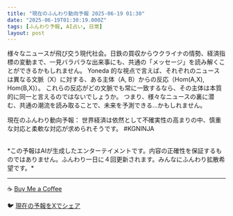 ```yaml
---
title: "現在のふんわり動向予報 2025-06-19 01:30"
date: "2025-06-19T01:30:19.000Z"
tags: [ふんわり予報, AI占い, 日常]
layout: post
---
```


様々なニュースが飛び交う現代社会。日鉄の買収からウクライナの情勢、経済指標の変動まで、一見バラバラな出来事にも、共通の「メッセージ」を読み解くことができるかもしれません。  Yoneda 的な視点で言えば、それぞれのニュースは異なる文脈（X）に対する、ある主体（A, B）からの反応（Hom(A,X), Hom(B,X)）。  これらの反応がどの文脈でも常に一致するなら、その主体は本質的に同一と言えるのではないでしょうか。  つまり、様々なニュースの裏に潜む、共通の潮流を読み取ることで、未来を予測できる…かもしれません。


現在のふんわり動向予報：
世界経済は依然として不確実性の高まりの中、慎重な対応と柔軟な対応が求められそうです。 #KGNINJA

<br>
*この予報はAIが生成したエンターテイメントです。内容の正確性を保証するものではありません。ふんわり一日に４回更新されます。みんなにふんわり拡散希望です。*

---
☕️ [Buy Me a Coffee](https://www.buymeacoffee.com/kgninja)

🐦 [現在の予報をXでシェア](https://twitter.com/intent/tweet?text=%E7%8F%BE%E5%9C%A8%E3%81%AE%E3%81%B5%E3%82%93%E3%82%8F%E3%82%8A%E4%BA%88%E5%A0%B1%3A%20%E3%80%8C%E6%A7%98%E3%80%85%E3%81%AA%E3%83%8B%E3%83%A5%E3%83%BC%E3%82%B9%E3%81%8C%E9%A3%9B%E3%81%B3%E4%BA%A4%E3%81%86%E7%8F%BE%E4%BB%A3%E7%A4%BE%E4%BC%9A%E3%80%82%E3%80%8D%23KGNINJA%20%E7%B6%9A%E3%81%8D%E3%81%AF%E3%83%96%E3%83%AD%E3%82%B0%E3%81%A7%EF%BC%81%F0%9F%91%87&url=https%3A%2F%2Fkg-ninja.github.io%2FFunwariyoso%2F)
